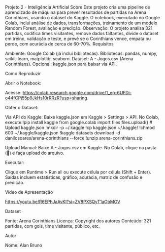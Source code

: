 Projeto 2 - Inteligência Artificial
Sobre
Este projeto cria uma pipeline de aprendizado de máquina para prever resultados de partidas na Arena Corinthians, usando o dataset do Kaggle. O notebook, executado no Google Colab, inclui análise de dados, transformações, treinamento de um modelo Random Forest, avaliação e predição.
Observação: O projeto analisa 321 partidas, codifica times visitantes, remove dados faltantes, divide o dataset em treino, validação e teste, e prevê se o Corinthians vence, empata ou perde, com acurácia de cerca de 60-70%.
Requisitos

Ambiente: Google Colab (já inclui bibliotecas).
Bibliotecas: pandas, numpy, scikit-learn, matplotlib, seaborn.
Dataset: A - Jogos.csv (Arena Corinthians).
Opcional: kaggle.json para baixar via API.

Como Reproduzir

Abrir o Notebook:

Acesse: https://colab.research.google.com/drive/1_ep-6UFDi-o44fCPj55p9JkHs10rRRzR?usp=sharing.


Obter o Dataset:

Via API do Kaggle:
Baixe kaggle.json em Kaggle > Settings > API.
No Colab, execute:!pip install kaggle
from google.colab import files
files.upload()  # Upload kaggle.json
!mkdir -p ~/.kaggle
!cp kaggle.json ~/.kaggle/
!chmod 600 ~/.kaggle/kaggle.json
!kaggle datasets download -d danilosoares/arena-corinthians --force
!unzip arena-corinthians.zip




Upload Manual:
Baixe A - Jogos.csv em Kaggle.
No Colab, clique na pasta (📁) e faça upload do arquivo.




Executar:

Clique em Runtime > Run all ou execute célula por célula (Shift + Enter).
Saídas incluem estatísticas, gráfico, acurácia, matriz de confusão e predição.



Vídeo de Apresentação

https://youtu.be/R6EPhJaAvKI?si=ZV8PXSQyT1aObMOV

Dataset

Fonte: Arena Corinthians
Licença: Copyright dos autores
Conteúdo: 321 partidas, com gols, time visitante, público, etc.

Autor

Nome: Alan Bruno


